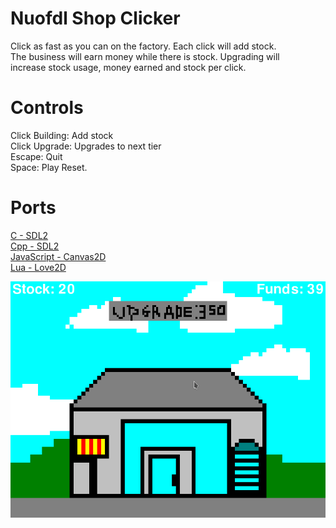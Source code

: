 # Nuofdl Shop Clicker
Click as fast as you can on the factory. Each click will add stock. \
The business will earn money while there is stock. Upgrading will \
increase stock usage, money earned and stock per click.

# Controls
Click Building: Add stock \
Click Upgrade: Upgrades to next tier \
Escape: Quit \
Space: Play Reset.

# Ports
[C - SDL2](C-SDL2)\
[Cpp - SDL2](Cpp-SDL2)\
[JavaScript - Canvas2D](JavaScript-Canvas2D)\
[Lua - Love2D](Lua-Love2D)

![Screenshot](screenshot.png)
